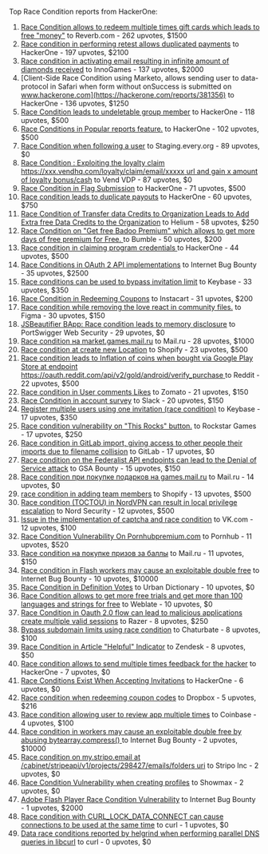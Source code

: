 Top Race Condition reports from HackerOne:

1. [Race Condition allows to redeem multiple times gift cards which leads to free "money"](https://hackerone.com/reports/759247) to Reverb.com - 262 upvotes, $1500
2. [Race condition in performing retest allows duplicated payments](https://hackerone.com/reports/429026) to HackerOne - 197 upvotes, $2100
3. [Race condition in activating email resulting in infinite amount of diamonds received](https://hackerone.com/reports/509629) to InnoGames - 137 upvotes, $2000
4. [Client-Side Race Condition using Marketo, allows sending user to data-protocol in Safari when form without onSuccess is submitted on www.hackerone.com](https://hackerone.com/reports/381356) to HackerOne - 136 upvotes, $1250
5. [Race Condition leads to undeletable group member](https://hackerone.com/reports/604534) to HackerOne - 118 upvotes, $500
6. [Race Conditions in Popular reports feature.](https://hackerone.com/reports/146845) to HackerOne - 102 upvotes, $500
7. [Race Condition when following a user](https://hackerone.com/reports/927384) to Staging.every.org - 89 upvotes, $0
8. [Race Condition : Exploiting the loyalty claim https://xxx.vendhq.com/loyalty/claim/email/xxxxx url and gain x amount of loyalty bonus/cash](https://hackerone.com/reports/331940) to Vend VDP - 87 upvotes, $0
9. [Race Condition in Flag Submission](https://hackerone.com/reports/454949) to HackerOne - 71 upvotes, $500
10. [Race condition leads to duplicate payouts](https://hackerone.com/reports/220445) to HackerOne - 60 upvotes, $750
11. [Race Condition of Transfer data Credits to Organization Leads to Add Extra free Data Credits to the Organization](https://hackerone.com/reports/974892) to Helium - 58 upvotes, $250
12. [Race Condition on "Get free Badoo Premium" which allows to get more days of free premium for Free. ](https://hackerone.com/reports/1037430) to Bumble - 50 upvotes, $200
13. [Race condition in claiming program credentials ](https://hackerone.com/reports/488985) to HackerOne - 44 upvotes, $500
14. [Race Conditions in OAuth 2 API implementations](https://hackerone.com/reports/55140) to Internet Bug Bounty - 35 upvotes, $2500
15. [Race conditions can be used to bypass invitation limit](https://hackerone.com/reports/115007) to Keybase - 33 upvotes, $350
16. [Race Condition in Redeeming Coupons](https://hackerone.com/reports/157996) to Instacart - 31 upvotes, $200
17. [Race condition while removing the love react in community files.](https://hackerone.com/reports/996141) to Figma - 30 upvotes, $150
18. [JSBeautifier BApp: Race condition leads to memory disclosure](https://hackerone.com/reports/187134) to PortSwigger Web Security - 29 upvotes, $0
19. [Race condition на market.games.mail.ru](https://hackerone.com/reports/317557) to Mail.ru - 28 upvotes, $1000
20. [Race condition at create new Location](https://hackerone.com/reports/413759) to Shopify - 23 upvotes, $500
21. [Race condition leads to Inflation of coins when bought via Google Play Store at endpoint https://oauth.reddit.com/api/v2/gold/android/verify_purchase ](https://hackerone.com/reports/801743) to Reddit - 22 upvotes, $500
22. [Race condition in User comments  Likes](https://hackerone.com/reports/1409913) to Zomato - 21 upvotes, $150
23. [Race Condition in account survey](https://hackerone.com/reports/165570) to Slack - 20 upvotes, $150
24. [Register multiple users using one invitation (race condition)](https://hackerone.com/reports/148609) to Keybase - 17 upvotes, $350
25. [Race condition vulnerability on "This Rocks" button.](https://hackerone.com/reports/474021) to Rockstar Games - 17 upvotes, $250
26. [Race condition in GitLab import, giving access to other people their imports due to filename collision](https://hackerone.com/reports/214028) to GitLab - 17 upvotes, $0
27. [Race condition on the Federalist API endpoints can lead to the Denial of Service attack](https://hackerone.com/reports/249319) to GSA Bounty - 15 upvotes, $150
28. [Race condition при покупке подарков на games.mail.ru](https://hackerone.com/reports/685432) to Mail.ru - 14 upvotes, $0
29. [race condition in adding team members](https://hackerone.com/reports/176127) to Shopify - 13 upvotes, $500
30. [Race condition (TOCTOU) in NordVPN can result in local privilege escalation](https://hackerone.com/reports/768110) to Nord Security - 12 upvotes, $500
31. [Issue in the implementation of captcha and race condition](https://hackerone.com/reports/67562) to VK.com - 12 upvotes, $100
32. [Race Condition Vulnerability On Pornhubpremium.com](https://hackerone.com/reports/183624) to Pornhub - 11 upvotes, $520
33. [Race condition на покупке призов за баллы](https://hackerone.com/reports/700833) to Mail.ru - 11 upvotes, $150
34. [Race condition in Flash workers may cause an exploitabl​e double free](https://hackerone.com/reports/37240) to Internet Bug Bounty - 10 upvotes, $10000
35. [Race Condition in Definition Votes](https://hackerone.com/reports/152717) to Urban Dictionary - 10 upvotes, $0
36. [Race Condition allows to get more free trials and get more than 100 languages and strings for free](https://hackerone.com/reports/1087188) to Weblate - 10 upvotes, $0
37. [Race Condition in Oauth 2.0 flow can lead to malicious applications create multiple valid sessions](https://hackerone.com/reports/699112) to Razer - 8 upvotes, $250
38. [Bypass subdomain limits using race condition](https://hackerone.com/reports/395351) to Chaturbate - 8 upvotes, $100
39. [Race Condition in Article "Helpful" Indicator](https://hackerone.com/reports/109485) to Zendesk - 8 upvotes, $50
40. [Race condition allows to send multiple times feedback for the hacker](https://hackerone.com/reports/1132171) to HackerOne - 7 upvotes, $0
41. [Race Conditions Exist When Accepting Invitations](https://hackerone.com/reports/119354) to HackerOne - 6 upvotes, $0
42. [Race condition when redeeming coupon codes](https://hackerone.com/reports/59179) to Dropbox - 5 upvotes, $216
43. [Race condition allowing user to review app multiple times](https://hackerone.com/reports/106360) to Coinbase - 4 upvotes, $100
44. [Race condition in workers may cause an exploitable double free by abusing bytearray.compress()  ](https://hackerone.com/reports/47227) to Internet Bug Bounty - 2 upvotes, $10000
45. [Race condition on my.stripo.email at /cabinet/stripeapi/v1/projects/298427/emails/folders uri](https://hackerone.com/reports/994051) to Stripo Inc - 2 upvotes, $0
46. [Race Condition Vulnerability when creating profiles](https://hackerone.com/reports/1428690) to Showmax - 2 upvotes, $0
47. [Adobe Flash Player Race Condition Vulnerability](https://hackerone.com/reports/119657) to Internet Bug Bounty - 1 upvotes, $2000
48. [Race condition with CURL_LOCK_DATA_CONNECT can cause connections to be used at the same time](https://hackerone.com/reports/724134) to curl - 1 upvotes, $0
49. [Data race conditions reported by helgrind when performing parallel DNS queries in libcurl](https://hackerone.com/reports/1019457) to curl - 0 upvotes, $0

